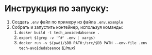 # Инструкция по запуску:
1. Создать `.env` файл по примеру из файла `.env.example`
2. Собрать и запустить контейнер, используя команды:
    1. `docker build -t tech_avoidedabsence .`
    2. `export $(grep -v '^#' .env | xargs)`
    2. `docker run -v $(pwd)/$DB_PATH:/src/$DB_PATH --env-file .env tech-avoidedabsence` *(Linux)*